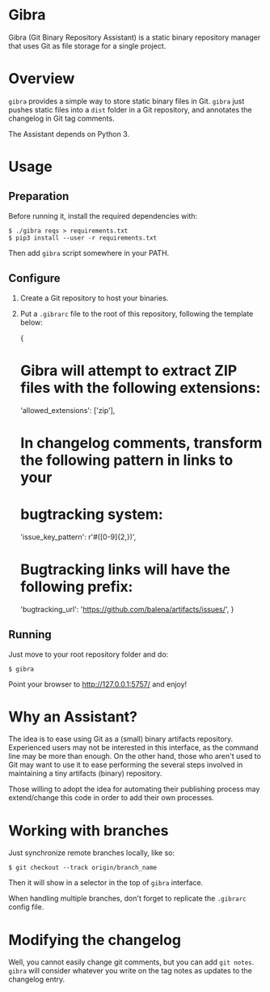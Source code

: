 Gibra
=====

Gibra (Git Binary Repository Assistant) is a static binary repository manager
that uses Git as file storage for a single project.


# Overview

`gibra` provides a simple way to store static binary files in Git. `gibra` just
pushes static files into a `dist` folder in a Git repository, and annotates the
changelog in Git tag comments.

The Assistant depends on Python 3.


# Usage


## Preparation

Before running it, install the required dependencies with:

    $ ./gibra reqs > requirements.txt
    $ pip3 install --user -r requirements.txt

Then add `gibra` script somewhere in your PATH.


## Configure

1) Create a Git repository to host your binaries.

2) Put a `.gibrarc` file to the root of this repository, following the template
below:

    {
      # Gibra will attempt to extract ZIP files with the following extensions:
      'allowed_extensions': ['zip'],

      # In changelog comments, transform the following pattern in links to your
      # bugtracking system:
      'issue_key_pattern': r'#([0-9]{2,})',

      # Bugtracking links will have the following prefix:
      'bugtracking_url': 'https://github.com/balena/artifacts/issues/',
    }


## Running

Just move to your root repository folder and do:

    $ gibra

Point your browser to http://127.0.0.1:5757/ and enjoy!


# Why an Assistant?

The idea is to ease using Git as a (small) binary artifacts repository.
Experienced users may not be interested in this interface, as the command line
may be more than enough. On the other hand, those who aren't used to Git may
want to use it to ease performing the several steps involved in maintaining a
tiny artifacts (binary) repository.

Those willing to adopt the idea for automating their publishing process may
extend/change this code in order to add their own processes.


# Working with branches

Just synchronize remote branches locally, like so:

    $ git checkout --track origin/branch_name

Then it will show in a selector in the top of `gibra` interface.

When handling multiple branches, don't forget to replicate the `.gibrarc`
config file.


# Modifying the changelog

Well, you cannot easily change git comments, but you can add `git notes`.
`gibra` will consider whatever you write on the tag notes as updates to the
changelog entry.

